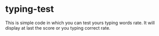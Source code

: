 # typing-test
This is simple code in which you can test yours typing words rate.
It will display at last the score or you typing correct rate.
